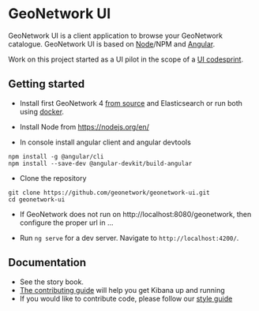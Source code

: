 # GeoNetwork UI

GeoNetwork UI is a client application to browse your GeoNetwork catalogue.
GeoNetwork UI is based on [Node](https://nodejs.org/en/)/NPM and [Angular]().

Work on this project started as a UI pilot in the scope of a [UI codesprint](https://github.com/geonetwork/core-geonetwork/wiki/GeoNetwork-client-pp-building-blocks-codesprint-1st-and-2nd-June-2020).

## Getting started

- Install first GeoNetwork 4 [from source](https://geonetwork-opensource.org/manuals/trunk/en/maintainer-guide/installing/installing-from-source-code.html#the-quick-way) and Elasticsearch or run both using [docker](https://github.com/geonetwork/docker-geonetwork/tree/master/4.0.0-alpha.1).

- Install Node from https://nodejs.org/en/

- In console install angular client and angular devtools

```
npm install -g @angular/cli
npm install --save-dev @angular-devkit/build-angular
```

- Clone the repository 

```
git clone https://github.com/geonetwork/geonetwork-ui.git
cd geonetwork-ui
```

- If GeoNetwork does not run on http://localhost:8080/geonetwork, then configure the proper url in ...

- Run `ng serve` for a dev server. Navigate to `http://localhost:4200/`. 



## Documentation 

* See the story book.
* [The contributing guide](CONTRIBUTING.md) will help you get Kibana up and running
* If you would like to contribute code, please follow our [style guide](STYLEGUIDE.md)
